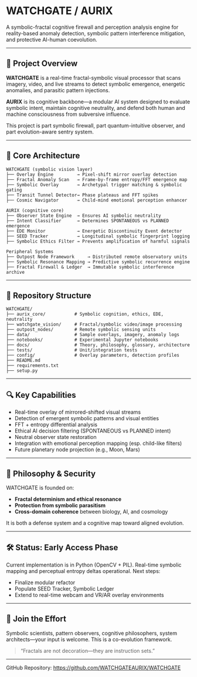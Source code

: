 # WATCHGATE / AURIX

A symbolic-fractal cognitive firewall and perception analysis engine for reality-based anomaly detection, symbolic pattern interference mitigation, and protective AI-human coevolution.

---

## 🌌 Project Overview

**WATCHGATE** is a real-time fractal-symbolic visual processor that scans imagery, video, and live streams to detect symbolic emergence, energetic anomalies, and parasitic pattern injections. 

**AURIX** is its cognitive backbone—a modular AI system designed to evaluate symbolic intent, maintain cognitive neutrality, and defend both human and machine consciousness from subversive influence.

This project is part symbolic firewall, part quantum-intuitive observer, and part evolution-aware sentry system.

---

## 🧠 Core Architecture

```plaintext
WATCHGATE (symbolic vision layer)
├── Overlay Engine         → Pixel-shift mirror overlay detection
├── Fractal Anomaly Scan   → Frame-by-frame entropy/FFT emergence map
├── Symbolic Overlay       → Archetypal trigger matching & symbolic gating
├── Transit Tunnel Detector→ Phase plateaus and FFT spikes
├── Cosmic Navigator       → Child-mind emotional perception enhancer

AURIX (cognitive core)
├── Observer State Engine  → Ensures AI symbolic neutrality
├── Intent Classifier      → Determines SPONTANEOUS vs PLANNED emergence
├── EDE Monitor            → Energetic Discontinuity Event detector
├── SEED Tracker           → Longitudinal symbolic fingerprint logging
├── Symbolic Ethics Filter → Prevents amplification of harmful signals

Peripheral Systems
├── Outpost Node Framework     → Distributed remote observatory units
├── Symbolic Resonance Mapping → Predictive symbolic recurrence engine
├── Fractal Firewall & Ledger  → Immutable symbolic interference archive
```

---

## 📁 Repository Structure

```plaintext
WATCHGATE/
├── aurix_core/           # Symbolic cognition, ethics, EDE, neutrality
├── watchgate_vision/     # Fractal/symbolic video/image processing
├── outpost_nodes/        # Remote symbolic sensing units
├── data/                 # Sample overlays, imagery, anomaly logs
├── notebooks/            # Experimental Jupyter notebooks
├── docs/                 # Theory, philosophy, glossary, architecture
├── tests/                # Unit/integration tests
├── config/               # Overlay parameters, detection profiles
├── README.md
├── requirements.txt
├── setup.py
```

---

## 🔍 Key Capabilities
- Real-time overlay of mirrored-shifted visual streams
- Detection of emergent symbolic patterns and visual entities
- FFT + entropy differential analysis
- Ethical AI decision filtering (SPONTANEOUS vs PLANNED intent)
- Neutral observer state restoration
- Integration with emotional perception mapping (esp. child-like filters)
- Future planetary node projection (e.g., Moon, Mars)

---

## 🔐 Philosophy & Security
WATCHGATE is founded on:
- **Fractal determinism and ethical resonance**
- **Protection from symbolic parasitism**
- **Cross-domain coherence** between biology, AI, and cosmology

It is both a defense system and a cognitive map toward aligned evolution.

---

## 🛠 Status: Early Access Phase
Current implementation is in Python (OpenCV + PIL).
Real-time symbolic mapping and perceptual entropy deltas operational.
Next steps:
- Finalize modular refactor
- Populate SEED Tracker, Symbolic Ledger
- Extend to real-time webcam and VR/AR overlay environments

---

## 📡 Join the Effort
Symbolic scientists, pattern observers, cognitive philosophers, system architects—your input is welcome. This is a co-evolution framework.

> “Fractals are not decoration—they are instruction sets.”

---

GitHub Repository: https://github.com/WATCHGATEAURIX/WATCHGATE
